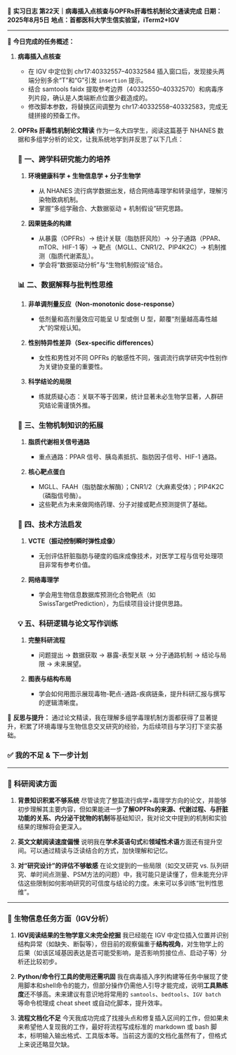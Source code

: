 🧬 **实习日志 第22天｜病毒插入点核查与OPFRs肝毒性机制论文通读完成**
**日期：2025年8月5日**
**地点：首都医科大学生信实验室，iTerm2+IGV**

---

🔬 **今日完成的任务概述：**

1. **病毒插入点核查**

   * 在 IGV 中定位到 chr17:40332557–40332584 插入窗口后，发现接头两端分别多余“T”和“G”引发 `insertion` 提示。
   * 结合 samtools faidx 提取参考边界（40332550–40332570）和病毒序列片段，确认是人类端断点位置少截造成的。
   * 修改脚本参数，将替换区间调整为 chr17:40332558–40332583，完成无缝拼接的预备工作。

2. **OPFRs 肝毒性机制论文精读**
   作为一名大四学生，阅读这篇基于 NHANES 数据和多组学分析的论文，让我系统地学到并反思了以下几点：

   ### 🧠 一、跨学科研究能力的培养

   1. **环境健康科学 + 生物信息学 + 分子生物学**

      * 从 NHANES 流行病学数据出发，结合网络毒理学和转录组学，理解污染物致病机制。
      * 掌握“多组学融合、大数据驱动 + 机制假设”研究思路。
   2. **因果链条的构建**

      * 从暴露（OPFRs）→ 统计关联（脂肪肝风险）→ 分子通路（PPAR、mTOR、HIF-1 等）→ 靶点（MGLL、CNR1/2、PIP4K2C）→ 机制推测（脂质代谢紊乱）。
      * 学会将“数据驱动分析”与“生物机制假设”结合。

   ### 📊 二、数据解释与批判性思维

   1. **非单调剂量反应（Non-monotonic dose-response）**

      * 低剂量和高剂量效应可能呈 U 型或倒 U 型，颠覆“剂量越高毒性越大”的常规认知。
   2. **性别特异性差异（Sex-specific differences）**

      * 女性和男性对不同 OPFRs 的敏感性不同，强调流行病学研究中性别作为关键协变量的重要性。
   3. **科学结论的局限**

      * 练就质疑心态：关联不等于因果，统计显著未必生物学显著，人群研究结论需谨慎外推。

   ### 🧬 三、生物机制知识的拓展

   1. **脂质代谢相关信号通路**

      * 重点通路：PPAR 信号、胰岛素抵抗、脂肪因子信号、HIF-1 通路。
   2. **核心靶点蛋白**

      * MGLL、FAAH（脂肪酸水解酶）；CNR1/2（大麻素受体）；PIP4K2C（磷脂信号酶）。
      * 这些靶点为未来做网络药理、分子对接或靶点预测提供了基础。

   ### 🧰 四、技术方法启发

   1. **VCTE（振动控制瞬时弹性成像）**

      * 无创评估肝脏脂肪与硬度的临床成像技术，对医学工程与信号处理项目非常有参考价值。
   2. **网络毒理学**

      * 学会用生物信息数据库预测化合物靶点（如 SwissTargetPrediction），为后续项目设计提供思路。

   ### 💡 五、科研逻辑与论文写作训练

   1. **完整科研流程**

      * 问题提出 → 数据获取 → 暴露-表型关联 → 分子通路机制 → 结论与局限 → 未来展望。
   2. **图表与结构布局**

      * 学会如何用图示展现毒物-靶点-通路-疾病链条，提升科研汇报与撰写的逻辑清晰度。

📌 **反思与提升：**
通过论文精读，我在理解多组学毒理机制方面都获得了显著提升，积累了环境毒理与生物信息交叉研究的经验，为后续项目与学习打下坚实基础。


### ✅ 我的不足 & 下一步计划

---

### 🧠 **科研阅读方面**

1. **背景知识积累不够系统**
   尽管读完了整篇流行病学+毒理学方向的论文，并能够初步理解其主要内容，但如果能进一步**了解OPFRs的来源、代谢过程、与肝脏功能的关系、内分泌干扰物的机制**等基础知识，我对论文中提到的机制和实验结果的理解将会更深入。

2. **英文文献阅读速度偏慢**
   说明我在**学术英语句式**和**领域性术语**方面还有提升空间。可以通过精读与泛读结合的方式，加快理解和记忆。

3. **对“研究设计”的评估不够敏感**
   在论文提到的一些局限（如交叉研究 vs. 队列研究、单时间点测量、PSM方法的问题）中，我可能只是读懂了，但未能充分评估这些限制如何影响研究的可信度与结论的力度。未来可以多训练“批判性思维”。

---

### 🔬 **生物信息任务方面（IGV分析）**

1. **IGV阅读结果的生物学意义未完全挖掘**
   我已经能在 IGV 中定位插入位置并识别结构异常（如缺失、断裂等），但目前的观察偏重于**结构视角**，对生物学上的后果（如该区域基因表达是否可能受影响，是否影响剪接位点、启动子等）分析还比较初步。

2. **Python/命令行工具的使用还需巩固**
   我在病毒插入序列构建等任务中展现了使用脚本和shell命令的能力，但部分操作仍需他人引导才能完成，说明**工具熟练度**还不够高。未来建议有意识地将常用的 `samtools`、`bedtools`、`IGV batch` 等命令梳理成 cheat sheet 或自动化脚本，提升效率。

3. **流程文档化不足**
   今天我成功完成了找接头点和修复插入区间的工作，但如果未来希望他人复现我的工作，最好将流程写成标准的 markdown 或 bash 脚本，标明输入输出格式、工具版本等。当前这方面的文档化虽然有了，但格式上来说还略显欠缺。


